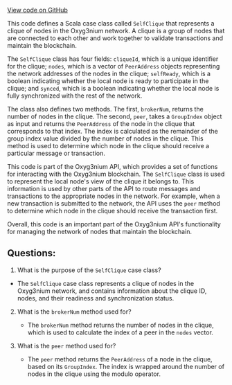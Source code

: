 [View code on GitHub](https://github.com/alephium/alephium/api/src/main/scala/org/alephium/api/model/SelfClique.scala)

This code defines a Scala case class called `SelfClique` that represents a clique of nodes in the Oxyg3nium network. A clique is a group of nodes that are connected to each other and work together to validate transactions and maintain the blockchain. 

The `SelfClique` class has four fields: `cliqueId`, which is a unique identifier for the clique; `nodes`, which is a vector of `PeerAddress` objects representing the network addresses of the nodes in the clique; `selfReady`, which is a boolean indicating whether the local node is ready to participate in the clique; and `synced`, which is a boolean indicating whether the local node is fully synchronized with the rest of the network.

The class also defines two methods. The first, `brokerNum`, returns the number of nodes in the clique. The second, `peer`, takes a `GroupIndex` object as input and returns the `PeerAddress` of the node in the clique that corresponds to that index. The index is calculated as the remainder of the group index value divided by the number of nodes in the clique. This method is used to determine which node in the clique should receive a particular message or transaction.

This code is part of the Oxyg3nium API, which provides a set of functions for interacting with the Oxyg3nium blockchain. The `SelfClique` class is used to represent the local node's view of the clique it belongs to. This information is used by other parts of the API to route messages and transactions to the appropriate nodes in the network. For example, when a new transaction is submitted to the network, the API uses the `peer` method to determine which node in the clique should receive the transaction first. 

Overall, this code is an important part of the Oxyg3nium API's functionality for managing the network of nodes that maintain the blockchain.
## Questions: 
 1. What is the purpose of the `SelfClique` case class?
   - The `SelfClique` case class represents a clique of nodes in the Oxyg3nium network, and contains information about the clique ID, nodes, and their readiness and synchronization status.

2. What is the `brokerNum` method used for?
   - The `brokerNum` method returns the number of nodes in the clique, which is used to calculate the index of a peer in the `nodes` vector.

3. What is the `peer` method used for?
   - The `peer` method returns the `PeerAddress` of a node in the clique, based on its `GroupIndex`. The index is wrapped around the number of nodes in the clique using the modulo operator.